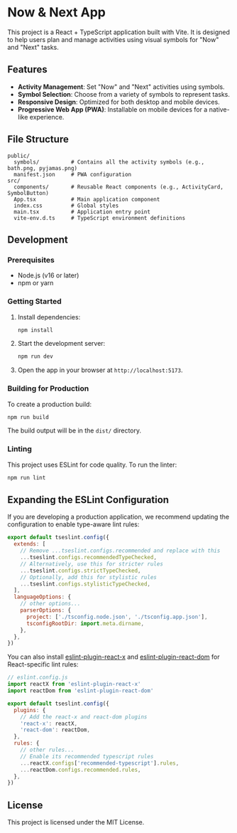 # Now & Next App

This project is a React + TypeScript application built with Vite. It is designed to help users plan and manage activities using visual symbols for "Now" and "Next" tasks.

## Features

- **Activity Management**: Set "Now" and "Next" activities using symbols.
- **Symbol Selection**: Choose from a variety of symbols to represent tasks.
- **Responsive Design**: Optimized for both desktop and mobile devices.
- **Progressive Web App (PWA)**: Installable on mobile devices for a native-like experience.

## File Structure

```
public/
  symbols/          # Contains all the activity symbols (e.g., bath.png, pyjamas.png)
  manifest.json     # PWA configuration
src/
  components/       # Reusable React components (e.g., ActivityCard, SymbolButton)
  App.tsx           # Main application component
  index.css         # Global styles
  main.tsx          # Application entry point
  vite-env.d.ts     # TypeScript environment definitions
```

## Development

### Prerequisites

- Node.js (v16 or later)
- npm or yarn

### Getting Started

1. Install dependencies:
   ```bash
   npm install
   ```

2. Start the development server:
   ```bash
   npm run dev
   ```

3. Open the app in your browser at `http://localhost:5173`.

### Building for Production

To create a production build:
```bash
npm run build
```

The build output will be in the `dist/` directory.

### Linting

This project uses ESLint for code quality. To run the linter:
```bash
npm run lint
```

## Expanding the ESLint Configuration

If you are developing a production application, we recommend updating the configuration to enable type-aware lint rules:

```js
export default tseslint.config({
  extends: [
    // Remove ...tseslint.configs.recommended and replace with this
    ...tseslint.configs.recommendedTypeChecked,
    // Alternatively, use this for stricter rules
    ...tseslint.configs.strictTypeChecked,
    // Optionally, add this for stylistic rules
    ...tseslint.configs.stylisticTypeChecked,
  ],
  languageOptions: {
    // other options...
    parserOptions: {
      project: ['./tsconfig.node.json', './tsconfig.app.json'],
      tsconfigRootDir: import.meta.dirname,
    },
  },
})
```

You can also install [eslint-plugin-react-x](https://github.com/Rel1cx/eslint-react/tree/main/packages/plugins/eslint-plugin-react-x) and [eslint-plugin-react-dom](https://github.com/Rel1cx/eslint-react/tree/main/packages/plugins/eslint-plugin-react-dom) for React-specific lint rules:

```js
// eslint.config.js
import reactX from 'eslint-plugin-react-x'
import reactDom from 'eslint-plugin-react-dom'

export default tseslint.config({
  plugins: {
    // Add the react-x and react-dom plugins
    'react-x': reactX,
    'react-dom': reactDom,
  },
  rules: {
    // other rules...
    // Enable its recommended typescript rules
    ...reactX.configs['recommended-typescript'].rules,
    ...reactDom.configs.recommended.rules,
  },
})
```

## License

This project is licensed under the MIT License.
